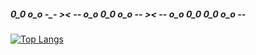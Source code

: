 ##### 0_0 o_o -\_- >_< -_- o_o 0_0 o_o -_- >_< -_- o_o 0_0 0_0 o_o -_-

[![Top Langs](https://github-readme-stats.vercel.app/api/top-langs/?username=9rotama&layout=compact&theme=kacho_ga)](https://github.com/9rotama/github-readme-stats)
